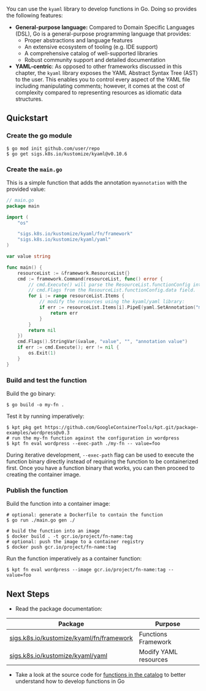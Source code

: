 You can use the `kyaml` library to develop functions in Go. Doing so provides the
following features:

- **General-purpose language:** Compared to Domain Specific Languages (DSL), Go
  is a general-purpose programming language that provides:
  - Proper abstractions and language features
  - An extensive ecosystem of tooling (e.g. IDE support)
  - A comprehensive catalog of well-supported libraries
  - Robust community support and detailed documentation
- **YAML-centric**: As opposed to other frameworks discussed in this chapter,
  the `kyaml` library exposes the YAML Abstract Syntax Tree (AST) to the user.
  This enables you to control every aspect of the YAML file including
  manipulating comments; however, it comes at the cost of complexity compared to
  representing resources as idiomatic data structures.

## Quickstart

### Create the go module

```shell
$ go mod init github.com/user/repo
$ go get sigs.k8s.io/kustomize/kyaml@v0.10.6
```

### Create the `main.go`

This is a simple function that adds the annotation `myannotation` with the
provided value:

```go
// main.go
package main

import (
	"os"

	"sigs.k8s.io/kustomize/kyaml/fn/framework"
	"sigs.k8s.io/kustomize/kyaml/yaml"
)

var value string

func main() {
	resourceList := &framework.ResourceList{}
	cmd := framework.Command(resourceList, func() error {
		// cmd.Execute() will parse the ResourceList.functionConfig into
		// cmd.Flags from the ResourceList.functionConfig.data field.
		for i := range resourceList.Items {
			// modify the resources using the kyaml/yaml library:
			if err := resourceList.Items[i].PipeE(yaml.SetAnnotation("myannotation", value)); err != nil {
				return err
			}
		}
		return nil
	})
	cmd.Flags().StringVar(&value, "value", "", "annotation value")
	if err := cmd.Execute(); err != nil {
		os.Exit(1)
	}
}
```

### Build and test the function

Build the go binary:

```shell
$ go build -o my-fn .
```

Test it by running imperatively:

```shell
$ kpt pkg get https://github.com/GoogleContainerTools/kpt.git/package-examples/wordpress@v0.3
# run the my-fn function against the configuration in wordpress
$ kpt fn eval wordpress --exec-path ./my-fn -- value=foo
```

During iterative development, `--exec-path` flag can be used to execute the
function binary directly instead of requiring the function to be containerized
first. Once you have a function binary that works, you can then proceed to
creating the container image.

### Publish the function

Build the function into a container image:

```shell
# optional: generate a Dockerfile to contain the function
$ go run ./main.go gen ./
```

```shell
# build the function into an image
$ docker build . -t gcr.io/project/fn-name:tag
# optional: push the image to a container registry
$ docker push gcr.io/project/fn-name:tag
```

Run the function imperatively as a container function:

```shell
$ kpt fn eval wordpress --image gcr.io/project/fn-name:tag -- value=foo
```

## Next Steps

- Read the package documentation:

| Package                                    | Purpose               |
| ------------------------------------------ | --------------------- |
| [sigs.k8s.io/kustomize/kyaml/fn/framework] | Functions Framework   |
| [sigs.k8s.io/kustomize/kyaml/yaml]         | Modify YAML resources |

- Take a look at the source code for [functions in the catalog] to better
  understand how to develop functions in Go

[sigs.k8s.io/kustomize/kyaml/fn/framework]:
  https://pkg.go.dev/sigs.k8s.io/kustomize/kyaml@v0.10.16/fn/framework#pkg-index
[sigs.k8s.io/kustomize/kyaml/yaml]:
  https://pkg.go.dev/sigs.k8s.io/kustomize/kyaml@v0.10.16/yaml
[functions in the catalog]:
  https://github.com/GoogleContainerTools/kpt-functions-catalog/tree/master/functions/go
